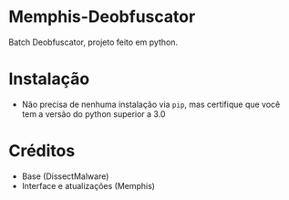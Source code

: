 # Memphis-Deobfuscator
Batch Deobfuscator, projeto feito em python.

 # Instalação
 - Não precisa de nenhuma instalação via ``pip``, mas certifique que você tem a versão do python superior a 3.0

# Créditos
- Base (DissectMalware)
- Interface e atualizações (Memphis)

